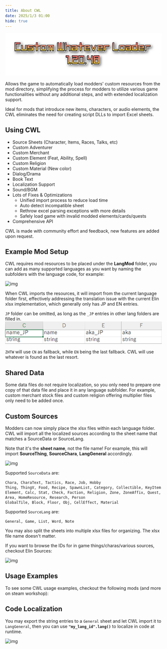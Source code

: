 ```yaml
---
title: About CWL
date: 2025/1/3 01:00
hide: true
---
```


![Version](https://raw.githubusercontent.com/gottyduke/Elin.Plugins/master/CustomWhateverLoader/assets/CWL_banner.png)

Allows the game to automatically load modders' custom resources from the mod directory, simplifying the process for modders to utilize various game functionalities without any additional steps, and with extended localization support.

Ideal for mods that introduce new items, characters, or audio elements, the CWL eliminates the need for creating script DLLs to import Excel sheets.

## Using CWL

- Source Sheets (Character, Items, Races, Talks, etc)
- Custom Adventurer
- Custom Merchant
- Custom Element (Feat, Ability, Spell)
- Custom Religion
- Custom Material (New color)
- Dialog/Drama
- Book Text
- Localization Support 
- Sound/BGM
- Lots of Fixes & Optimizations
    - Unified import process to reduce load time
    - Auto detect incompatible sheet
    - Rethrow excel parsing exceptions with more details
    - Safely load game with invalid modded elements/cards/quests
- Comprehensive API

CWL is made with community effort and feedback, new features are added upon request.

## Example Mod Setup

CWL requires mod resources to be placed under the **LangMod** folder, you can add as many supported languages as you want by naming the subfolders with the language code, for example:

![img](https://i.postimg.cc/tJypn1Ys/image.png)

When CWL imports the resources, it will import from the current language folder first, effectively addressing the translation issue with the current Elin xlsx implementation, which generally only has JP and EN entries.

`JP` folder can be omitted, as long as the `_JP` entries in other lang folders are filled in. 
![](../assets/shared_jp.png)

`ZHTW` will use `CN` as fallback, while `EN` being the last fallback. CWL will use whatever is found as the last resort.

## Shared Data

Some data files do not require localization, so you only need to prepare one copy of that data file and place it in any language subfolder. For example, custom merchant stock files and custom religion offering multiplier files only need to be added once.

## Custom Sources

Modders can now simply place the xlsx files within each language folder. CWL will import all the localized sources according to the sheet name that matches a SourceData or SourceLang.

Note that it's the **sheet name**, not the file name! For example, this will import **SourceThing**, **SourceChara**, **LangGeneral** accordingly.

![img](https://i.postimg.cc/vZqGNjfC/Screenshot-1.png)

Supported `SourceData` are: 
```:no-line-numbers
Chara, CharaText, Tactics, Race, Job, Hobby
Thing, ThingV, Food, Recipe, SpawnList, Category, Collectible, KeyItem
Element, Calc, Stat, Check, Faction, Religion, Zone, ZoneAffix, Quest, Area, HomeResource, Research, Person
GlobalTile, Block, Floor, Obj, CellEffect, Material
```

Supported `SourceLang` are: 
```:no-line-numbers
General, Game, List, Word, Note
```

You may also split the sheets into multiple xlsx files for organizing. The xlsx file name doesn't matter.

If you want to browse the IDs for in game things/charas/various sources, checkout Elin Sources:

![img](https://i.postimg.cc/15wF6V2L/image.png)

## Usage Examples

To see some CWL usage examples, checkout the following mods (and more on steam workshop):

<LinkCard t="Mods Using CWL" u="https://steamcommunity.com/workshop/filedetails/discussion/3370512305/501685815345180661/" />

## Code Localization

You may export the string entries to a `General` sheet and let CWL import it to `LangGeneral`, then you can use **`"my_lang_id".lang()`** to localize in code at runtime.

![img](https://i.postimg.cc/76HS3t8M/image.png)
